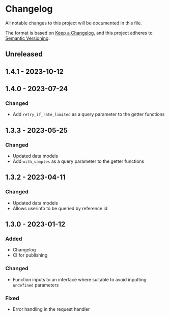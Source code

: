 # Changelog

All notable changes to this project will be documented in this file.

The format is based on [Keep a Changelog](https://keepachangelog.com/en/1.0.0/),
and this project adheres to [Semantic Versioning](https://semver.org/spec/v2.0.0.html).

## Unreleased

## 1.4.1 - 2023-10-12

## 1.4.0 - 2023-07-24
### Changed
- Add `retry_if_rate_limited` as a query parameter to the getter functions

## 1.3.3 - 2023-05-25
### Changed
- Updated data models
- Add `with_samples` as a query parameter to the getter functions

## 1.3.2 - 2023-04-11
### Changed
- Updated data models
- Allows userinfo to be queried by reference id

## 1.3.0 - 2023-01-12
### Added
- Changelog
- CI for publishing

### Changed
- Function inputs to an interface where suitable to avoid inputting `undefined` parameters

### Fixed
- Error handling in the request handler

